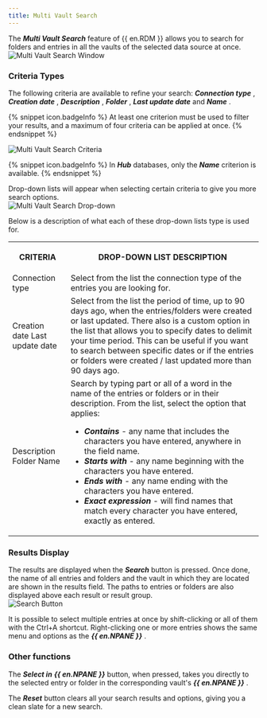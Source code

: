 ```yaml
---
title: Multi Vault Search
---
```

The ***Multi Vault Search*** feature of {{ en.RDM }} allows you to search for folders and entries in all the vaults of the selected data source at once.  
![Multi Vault Search Window](/img/en/rdm/windows/RDMWin2008.png) 

### Criteria Types 

The following criteria are available to refine your search: ***Connection type*** , ***Creation date*** , ***Description*** , ***Folder*** , ***Last update date*** and ***Name*** . 

{% snippet icon.badgeInfo %} 
At least one criterion must be used to filter your results, and a maximum of four criteria can be applied at once. 
{% endsnippet %}
 
![Multi Vault Search Criteria](/img/en/rdm/windows/RDMWin2009.png) 

{% snippet icon.badgeInfo %} 
In ***Hub*** databases, only the ***Name*** criterion is available. 
{% endsnippet %}
 
Drop-down lists will appear when selecting certain criteria to give you more search options.  
![Multi Vault Search Drop-down](/img/en/rdm/windows/RDMWin2010.png) 

Below is a description of what each of these drop-down lists type is used for.  

<table>
	<tr>
		<th>

CRITERIA 
		</th>
		<th>
DROP-DOWN LIST DESCRIPTION 
		</th>
	</tr>
	<tr>
		<td>
Connection type 
		</td>
		<td>
Select from the list the connection type of the entries you are looking for. 
		</td>
	</tr>
	<tr>
		<td>
Creation date 
Last update date 
		</td>
		<td>
Select from the list the period of time, up to 90 days ago, when the entries/folders were created or last updated. There also is a custom option in the list that allows you to specify dates to delimit your time period. This can be useful if you want to search between specific dates or if the entries or folders were created / last updated more than 90 days ago. 
		</td>
	</tr>
	<tr>
		<td>
Description 
Folder 
Name 
		</td>
		<td>
Search by typing part or all of a word in the name of the entries or folders or in their description. From the list, select the option that applies:  

* ***Contains*** - any name that includes the characters you have entered, anywhere in the field name. 
* ***Starts with*** - any name beginning with the characters you have entered. 
* ***Ends with*** - any name ending with the characters you have entered. 
* ***Exact expression*** - will find names that match every character you have entered, exactly as entered. 
		</td>
	</tr>
</table>

### Results Display 

The results are displayed when the ***Search*** button is pressed. Once done, the name of all entries and folders and the vault in which they are located are shown in the results field. The paths to entries or folders are also displayed above each result or result group.  
![Search Button](/img/en/rdm/windows/RDMWin2011.png) 

It is possible to select multiple entries at once by shift-clicking or all of them with the Ctrl+A shortcut. Right-clicking one or more entries shows the same menu and options as the ***{{ en.NPANE }}*** . 

### Other functions 

The ***Select in*** ***{{ en.NPANE }}*** button, when pressed, takes you directly to the selected entry or folder in the corresponding vault&apos;s ***{{ en.NPANE }}*** .  

The ***Reset*** button clears all your search results and options, giving you a clean slate for a new search. 

